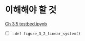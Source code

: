 # 이해해야 할 것

[Ch 3.5 testbed.ipynb](./Chapter%202/Ch%203.5%20testbed.ipynb)
- [ ] : `def figure_3_2_linear_system()`
